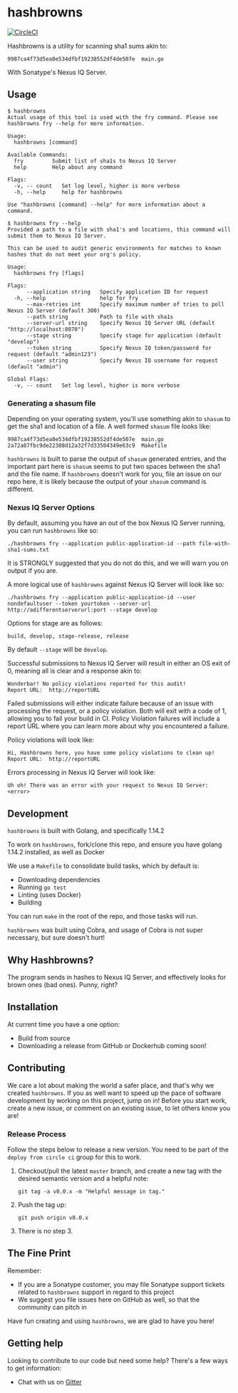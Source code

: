 # hashbrowns

[![CircleCI](https://circleci.com/gh/sonatype-nexus-community/hashbrowns.svg?style=svg)](https://circleci.com/gh/sonatype-nexus-community/hashbrowns)

Hashbrowns is a utility for scanning sha1 sums akin to:

```
9987ca4f73d5ea0e534dfbf19238552df4de507e  main.go
```

With Sonatype's Nexus IQ Server.

## Usage

```
$ hashbrowns 
Actual usage of this tool is used with the fry command. Please see hashbrowns fry --help for more information.

Usage:
  hashbrowns [command]

Available Commands:
  fry         Submit list of sha1s to Nexus IQ Server
  help        Help about any command

Flags:
  -v, -- count   Set log level, higher is more verbose
  -h, --help     help for hashbrowns

Use "hashbrowns [command] --help" for more information about a command.
```

```
$ hashbrowns fry --help
Provided a path to a file with sha1's and locations, this command will submit them to Nexus IQ Server.

This can be used to audit generic environments for matches to known hashes that do not meet your org's policy.

Usage:
  hashbrowns fry [flags]

Flags:
      --application string   Specify application ID for request
  -h, --help                 help for fry
      --max-retries int      Specify maximum number of tries to poll Nexus IQ Server (default 300)
      --path string          Path to file with sha1s
      --server-url string    Specify Nexus IQ Server URL (default "http://localhost:8070")
      --stage string         Specify stage for application (default "develop")
      --token string         Specify Nexus IQ token/password for request (default "admin123")
      --user string          Specify Nexus IQ username for request (default "admin")

Global Flags:
  -v, -- count   Set log level, higher is more verbose
```

### Generating a shasum file

Depending on your operating system, you'll use something akin to `shasum` to get the sha1 and location of a file. A well formed `shasum` file looks like:

```
9987ca4f73d5ea0e534dfbf19238552df4de507e  main.go
2a72a07fbc9de22308d12a32f7d33504349e63c9  Makefile
```

`hashbrowns` is built to parse the output of `shasum` generated entries, and the important part here is `shasum` seems to put two spaces between the sha1 and the file name. If `hashbrowns` doesn't work for you, file an issue on our repo here, it is likely because the output of your `shasum` command is different.

### Nexus IQ Server Options

By default, assuming you have an out of the box Nexus IQ Server running, you can run `hashbrowns` like so:

`./hashbrowns fry --application public-application-id --path file-with-sha1-sums.txt`

It is STRONGLY suggested that you do not do this, and we will warn you on output if you are.

A more logical use of `hashbrowns` against Nexus IQ Server will look like so:

`./hashbrowns fry --application public-application-id --user nondefaultuser --token yourtoken --server-url http://adifferentserverurl:port --stage develop`

Options for stage are as follows:

`build, develop, stage-release, release`

By default `--stage` will be `develop`.

Successful submissions to Nexus IQ Server will result in either an OS exit of 0, meaning all is clear and a response akin to:

```
Wonderbar! No policy violations reported for this audit!
Report URL:  http://reportURL
```

Failed submissions will either indicate failure because of an issue with processing the request, or a policy violation. Both will exit with a code of 1, allowing you to fail your build in CI. Policy Violation failures will include a report URL where you can learn more about why you encountered a failure.

Policy violations will look like:

```
Hi, Hashbrowns here, you have some policy violations to clean up!
Report URL:  http://reportURL
```

Errors processing in Nexus IQ Server will look like:

```
Uh oh! There was an error with your request to Nexus IQ Server: <error>
```

## Development

`hashbrowns` is built with Golang, and specifically 1.14.2

To work on `hashbrowns`, fork/clone this repo, and ensure you have golang 1.14.2 installed, as well as Docker

We use a `Makefile` to consolidate build tasks, which by default is:

* Downloading dependencies
* Running `go test`
* Linting (uses Docker)
* Building

You can run `make` in the root of the repo, and those tasks will run.

`hashbrowns` was built using Cobra, and usage of Cobra is not super necessary, but sure doesn't hurt!

## Why Hashbrowns?

The program sends in hashes to Nexus IQ Server, and effectively looks for brown ones (bad ones). Punny, right?

## Installation

At current time you have a one option:

* Build from source
* Downloading a release from GitHub or Dockerhub coming soon!

## Contributing

We care a lot about making the world a safer place, and that's why we created `hashbrowns`. If you as well want to
speed up the pace of software development by working on this project, jump on in! Before you start work, create
a new issue, or comment on an existing issue, to let others know you are!

### Release Process

Follow the steps below to release a new version. You need to be part of the `deploy from circle ci` group for this to work.

1. Checkout/pull the latest `master` branch, and create a new tag with the desired semantic version and a helpful note:

       git tag -a v0.0.x -m "Helpful message in tag."

2. Push the tag up:

       git push origin v0.0.x

3. There is no step 3.

## The Fine Print

Remember:

* If you are a Sonatype customer, you may file Sonatype support tickets related to `hashbrowns` support in regard to this project
* We suggest you file issues here on GitHub as well, so that the community can pitch in

Have fun creating and using `hashbrowns`, we are glad to have you here!

## Getting help

Looking to contribute to our code but need some help? There's a few ways to get information:

* Chat with us on [Gitter](https://gitter.im/sonatype-nexus-community/hashbrowns)
